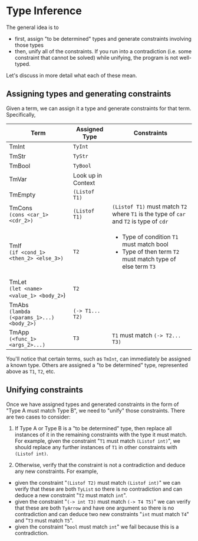 # Type Inference

The general idea is to

- first, assign "to be determined" types and generate constraints involving those types
- then, unify all of the constraints. If you run into a contradiction (i.e. some constraint that cannot be solved) while unifying, the program is not well-typed.

Let's discuss in more detail what each of these mean.

## Assigning types and generating constraints

Given a term, we can assign it a type and generate constraints for that term. Specifically,

| Term                                           | Assigned Type      | Constraints                                                                                                               |
| ---------------------------------------------- | ------------------ | ------------------------------------------------------------------------------------------------------------------------- |
| TmInt                                          | `TyInt`            |                                                                                                                           |
| TmStr                                          | `TyStr`            |                                                                                                                           |
| TmBool                                         | `TyBool`           |                                                                                                                           |
| TmVar                                          | Look up in Context |                                                                                                                           |
| TmEmpty                                        | `(Listof T1)`      |                                                                                                                           |
| TmCons<br />`(cons <car_1> <cdr_2>)`           | `(Listof T1)`      | `(Listof T1)` must match `T2` where `T1` is the type of `car` and `T2` is type of `cdr`                                   |
| TmIf<br />`(if <cond_1> <then_2> <else_3>)`    | `T2`               | <ul><li>Type of condition `T1` must match bool</li><li>Type of then term `T2` must match type of else term `T3`</li></ul> |
| TmLet<br />`(let <name> <value_1> <body_2>`)   | `T2`               |                                                                                                                           |
| TmAbs<br />`(lambda (<params_1>...) <body_2>)` | `(-> T1... T2)`    |                                                                                                                           |
| TmApp<br />`(<func_1> <args_2>...)`            | `T3`               | `T1` must match `(-> T2... T3)`                                                                                           |

You'll notice that certain terms, such as `TmInt`, can immediately be assigned a known type. Others are assigned a "to be determined" type, represented above as `T1`, `T2`, etc.

## Unifying constraints

Once we have assigned types and generated constraints in the form of "Type A must match Type B", we need to "unify" those constraints. There are two cases to consider:

1. If Type A or Type B is a "to be determined" type, then replace all instances of it in the remaining constraints with the type it must match. For example, given the constraint "`T1` must match `(Listof int)`", we should replace any further instances of `T1` in other constraints with `(Listof int)`.

2. Otherwise, verify that the constraint is not a contradiction and deduce any new constraints. For example,

- given the constraint "`(Listof T2)` must match `(Listof int)`" we can verify that these are both `TyList` so there is no contradiction and can deduce a new constraint "`T2` must match `int`".
- given the constraint "`(-> int T3)` must match `(-> T4 T5)`" we can verify that these are both `TyArrow` and have one argument so there is no contradiction and can deduce two new constraints "`int` must match `T4`" and "`T3` must match `T5`".
- given the constraint "`bool` must match `int`" we fail because this is a contradiction.
